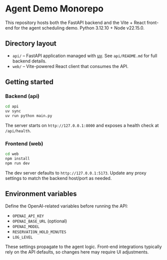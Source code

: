 # Agent Demo Monorepo

This repository hosts both the FastAPI backend and the Vite + React front-end for the agent scheduling demo. Python 3.12.10 + Node v22.15.0.

## Directory layout

- `api/` – FastAPI application managed with [uv](https://github.com/astral-sh/uv). See `api/README.md` for full backend details.
- `web/` – Vite-powered React client that consumes the API.

## Getting started

### Backend (api)

```bash
cd api
uv sync
uv run python main.py
```

The server starts on `http://127.0.0.1:8000` and exposes a health check at `/api/health`.

### Frontend (web)

```bash
cd web
npm install
npm run dev
```

The dev server defaults to `http://127.0.0.1:5173`. Update any proxy settings to match the backend host/port as needed.

## Environment variables

Define the OpenAI-related variables before running the API:

- `OPENAI_API_KEY`
- `OPENAI_BASE_URL` (optional)
- `OPENAI_MODEL`
- `RESERVATION_HOLD_MINUTES`
- `LOG_LEVEL`

These settings propagate to the agent logic. Front-end integrations typically rely on the API defaults, so changes here may require UI adjustments.
